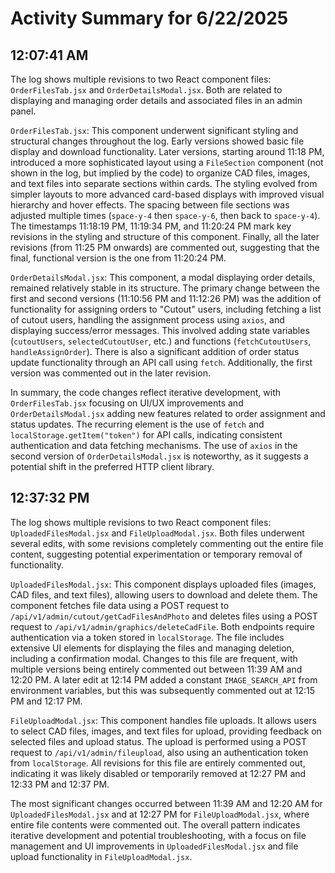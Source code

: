 # Activity Summary for 6/22/2025

## 12:07:41 AM
The log shows multiple revisions to two React component files: `OrderFilesTab.jsx` and `OrderDetailsModal.jsx`.  Both are related to displaying and managing order details and associated files in an admin panel.


`OrderFilesTab.jsx`: This component underwent significant styling and structural changes throughout the log.  Early versions showed basic file display and download functionality.  Later versions, starting around 11:18 PM, introduced a more sophisticated layout using a `FileSection` component (not shown in the log, but implied by the code) to organize CAD files, images, and text files into separate sections within cards.  The styling evolved from simpler layouts to more advanced card-based displays with improved visual hierarchy and hover effects. The spacing between file sections was adjusted multiple times (`space-y-4` then `space-y-6`, then back to `space-y-4`).  The timestamps 11:18:19 PM, 11:19:34 PM, and 11:20:24 PM mark key revisions in the styling and structure of this component.  Finally, all the later revisions (from 11:25 PM onwards) are commented out, suggesting that the final, functional version is the one from 11:20:24 PM.


`OrderDetailsModal.jsx`: This component, a modal displaying order details, remained relatively stable in its structure. The primary change between the first and second versions (11:10:56 PM and 11:12:26 PM) was the addition of functionality for assigning orders to "Cutout" users, including fetching a list of cutout users, handling the assignment process using `axios`, and displaying success/error messages.  This involved adding state variables (`cutoutUsers`, `selectedCutoutUser`, etc.) and functions (`fetchCutoutUsers`, `handleAssignOrder`). There is also a significant addition of order status update functionality through an API call using `fetch`.  Additionally, the first version was commented out in the later revision.


In summary, the code changes reflect iterative development, with `OrderFilesTab.jsx` focusing on UI/UX improvements and `OrderDetailsModal.jsx` adding new features related to order assignment and status updates.  The recurring element is the use of `fetch` and `localStorage.getItem("token")` for API calls, indicating consistent authentication and data fetching mechanisms. The use of `axios` in the second version of `OrderDetailsModal.jsx` is noteworthy, as it suggests a potential shift in the preferred HTTP client library.


## 12:37:32 PM
The log shows multiple revisions to two React component files: `UploadedFilesModal.jsx` and `FileUploadModal.jsx`.  Both files underwent several edits, with some revisions completely commenting out the entire file content, suggesting potential experimentation or temporary removal of functionality.

`UploadedFilesModal.jsx`: This component displays uploaded files (images, CAD files, and text files), allowing users to download and delete them.  The component fetches file data using a POST request to `/api/v1/admin/cutout/getCadFilesAndPhoto` and deletes files using a POST request to `/api/v1/admin/graphics/deleteCadFile`. Both endpoints require authentication via a token stored in `localStorage`.  The file includes extensive UI elements for displaying the files and managing deletion, including a confirmation modal.  Changes to this file are frequent, with multiple versions being entirely commented out between 11:39 AM and 12:20 PM. A later edit at 12:14 PM added a constant `IMAGE_SEARCH_API` from environment variables, but this was subsequently commented out  at 12:15 PM and 12:17 PM.

`FileUploadModal.jsx`: This component handles file uploads. It allows users to select CAD files, images, and text files for upload, providing feedback on selected files and upload status. The upload is performed using a POST request to `/api/v1/admin/fileupload`, also using an authentication token from `localStorage`. All revisions for this file are entirely commented out, indicating it was likely disabled or temporarily removed at 12:27 PM and 12:33 PM and 12:37 PM.


The most significant changes occurred between 11:39 AM and 12:20 AM for `UploadedFilesModal.jsx` and at 12:27 PM for `FileUploadModal.jsx`, where entire file contents were commented out.  The overall pattern indicates iterative development and potential troubleshooting, with a focus on file management and UI improvements in `UploadedFilesModal.jsx` and file upload functionality in `FileUploadModal.jsx`.
